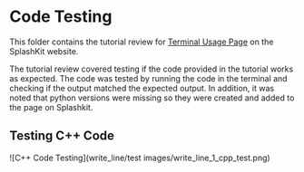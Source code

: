 # Code Testing

This folder contains the tutorial review for [Terminal Usage Page](https://splashkit.io/usage-examples/terminal/) on the SplashKit website.

The tutorial review covered testing if the code provided in the tutorial works as expected. The code was tested by running the code in the terminal and checking if the output matched the expected output. In addition, it was noted that python versions were missing so they were created and added to the page on Splashkit.

## Testing C++ Code

![C++ Code Testing](write_line/test images/write_line_1_cpp_test.png)